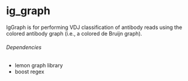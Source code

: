 ig_graph
=============

IgGraph is for performing VDJ classification of antibody reads using the colored antibody graph (i.e., a colored de Bruijn graph).

###### Dependencies
* lemon graph library
* boost regex
